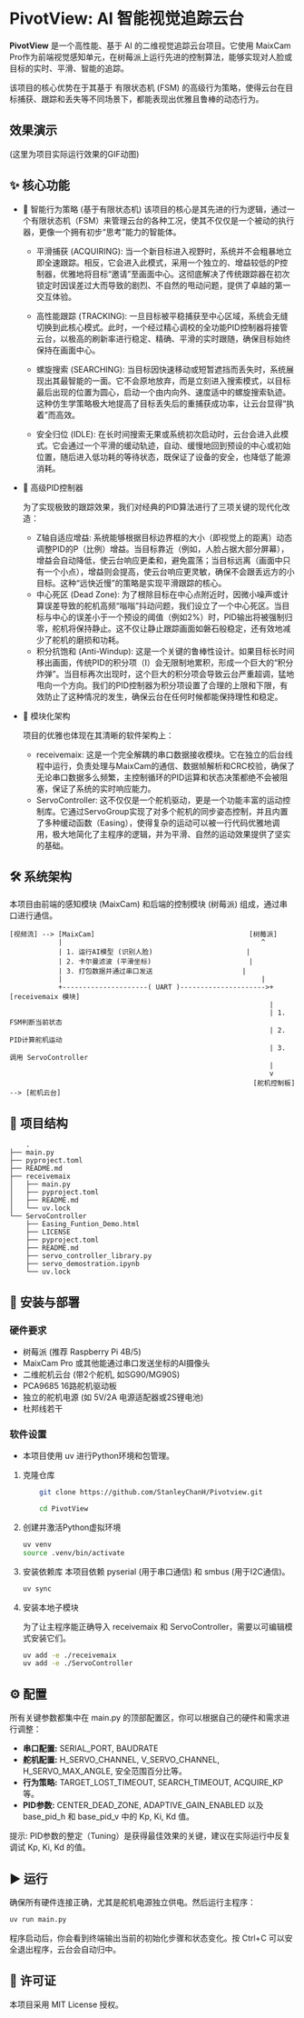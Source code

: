 # PivotView: AI 智能视觉追踪云台
**PivotView** 是一个高性能、基于 AI 的二维视觉追踪云台项目。它使用 MaixCam Pro作为前端视觉感知单元，在树莓派上运行先进的控制算法，能够实现对人脸或目标的实时、平滑、智能的追踪。

该项目的核心优势在于其基于 有限状态机 (FSM) 的高级行为策略，使得云台在目标捕获、跟踪和丢失等不同场景下，都能表现出优雅且鲁棒的动态行为。

## 效果演示
(这里为项目实际运行效果的GIF动图)
## ✨ 核心功能
- 🤖 智能行为策略 (基于有限状态机)
该项目的核心是其先进的行为逻辑，通过一个有限状态机（FSM）来管理云台的各种工况，使其不仅仅是一个被动的执行器，更像一个拥有初步“思考”能力的智能体。
    - 平滑捕获 (ACQUIRING): 当一个新目标进入视野时，系统并不会粗暴地立即全速跟踪。相反，它会进入此模式，采用一个独立的、增益较低的P控制器，优雅地将目标“邀请”至画面中心。这彻底解决了传统跟踪器在初次锁定时因误差过大而导致的剧烈、不自然的甩动问题，提供了卓越的第一交互体验。

    - 高性能跟踪 (TRACKING): 一旦目标被平稳捕获至中心区域，系统会无缝切换到此核心模式。此时，一个经过精心调校的全功能PID控制器将接管云台，以极高的刷新率进行稳定、精确、平滑的实时跟随，确保目标始终保持在画面中心。
    - 螺旋搜索 (SEARCHING): 当目标因快速移动或短暂遮挡而丢失时，系统展现出其最智能的一面。它不会原地放弃，而是立刻进入搜索模式，以目标最后出现的位置为圆心，启动一个由内向外、速度适中的螺旋搜索轨迹。这种仿生学策略极大地提高了目标丢失后的重捕获成功率，让云台显得“执着”而高效。
    - 安全归位 (IDLE): 在长时间搜索无果或系统初次启动时，云台会进入此模式。它会通过一个平滑的缓动轨迹，自动、缓慢地回到预设的中心或初始位置，随后进入低功耗的等待状态，既保证了设备的安全，也降低了能源消耗。
- 🧠 高级PID控制器

    为了实现极致的跟踪效果，我们对经典的PID算法进行了三项关键的现代化改造：
    - Z轴自适应增益: 系统能够根据目标边界框的大小（即视觉上的距离）动态调整PID的P（比例）增益。当目标靠近（例如，人脸占据大部分屏幕），增益会自动降低，使云台响应更柔和，避免震荡；当目标远离（画面中只有一个小点），增益则会提高，使云台响应更灵敏，确保不会跟丢远方的小目标。这种“远快近慢”的策略是实现平滑跟踪的核心。
    - 中心死区 (Dead Zone): 为了根除目标在中心点附近时，因微小噪声或计算误差导致的舵机高频“嗡嗡”抖动问题，我们设立了一个中心死区。当目标与中心的误差小于一个预设的阈值（例如2%）时，PID输出将被强制归零，舵机将保持静止。这不仅让静止跟踪画面如磐石般稳定，还有效地减少了舵机的磨损和功耗。
    - 积分抗饱和 (Anti-Windup): 这是一个关键的鲁棒性设计。如果目标长时间移出画面，传统PID的积分项（I）会无限制地累积，形成一个巨大的“积分炸弹”。当目标再次出现时，这个巨大的积分项会导致云台严重超调，猛地甩向一个方向。我们的PID控制器为积分项设置了合理的上限和下限，有效防止了这种情况的发生，确保云台在任何时候都能保持理性和稳定。
- 🧩 模块化架构

    项目的优雅也体现在其清晰的软件架构上：
    - receivemaix: 这是一个完全解耦的串口数据接收模块。它在独立的后台线程中运行，负责处理与MaixCam的通信、数据帧解析和CRC校验，确保了无论串口数据多么频繁，主控制循环的PID运算和状态决策都绝不会被阻塞，保证了系统的实时响应能力。
    - ServoController: 这不仅仅是一个舵机驱动，更是一个功能丰富的运动控制库。它通过ServoGroup实现了对多个舵机的同步姿态控制，并且内置了多种缓动函数（Easing），使得复杂的运动可以被一行代码优雅地调用，极大地简化了主程序的逻辑，并为平滑、自然的运动效果提供了坚实的基础。
## 🛠️ 系统架构
本项目由前端的感知模块 (MaixCam) 和后端的控制模块 (树莓派) 组成，通过串口进行通信。

    [视频流] --> [MaixCam]                                      [树莓派]
                |                                                 ^
                | 1. 运行AI模型 (识别人脸)                       |
                | 2. 卡尔曼滤波 (平滑坐标)                        |
                | 3. 打包数据并通过串口发送                      |
                |                                                 |
                +---------------------( UART )--------------------->+ [receivemaix 模块]
                                                                    |
                                                                    | 1. FSM判断当前状态
                                                                    | 2. PID计算舵机运动
                                                                    | 3. 调用 ServoController
                                                                    |
                                                                    v
                                                                [舵机控制板] --> [舵机云台]


## 📁 项目结构
        .
    ├── main.py
    ├── pyproject.toml
    ├── README.md
    ├── receivemaix
    │   ├── main.py
    │   ├── pyproject.toml
    │   ├── README.md
    │   └── uv.lock
    └── ServoController
        ├── Easing_Funtion_Demo.html
        ├── LICENSE
        ├── pyproject.toml
        ├── README.md
        ├── servo_controller_library.py
        ├── servo_demostration.ipynb
        └── uv.lock

## 🚀 安装与部署
### 硬件要求
- 树莓派 (推荐 Raspberry Pi 4B/5)
- MaixCam Pro 或其他能通过串口发送坐标的AI摄像头
- 二维舵机云台 (带2个舵机, 如SG90/MG90S)
- PCA9685 16路舵机驱动板
- 独立的舵机电源 (如 5V/2A 电源适配器或2S锂电池)
- 杜邦线若干
### 软件设置
- 本项目使用 uv 进行Python环境和包管理。
1. 克隆仓库
    ```bash
        git clone https://github.com/StanleyChanH/Pivotview.git

        cd PivotView
    ```

2. 创建并激活Python虚拟环境
    ```bash
    uv venv
    source .venv/bin/activate
    ```

3. 安装依赖库
本项目依赖 pyserial (用于串口通信) 和 smbus (用于I2C通信)。
    ```bash
    uv sync
    ```

4. 安装本地子模块

    为了让主程序能正确导入 receivemaix 和 ServoController，需要以可编辑模式安装它们。
    ```bash
    uv add -e ./receivemaix
    uv add -e ./ServoController
    ```

## ⚙️ 配置
所有关键参数都集中在 main.py 的顶部配置区，你可以根据自己的硬件和需求进行调整：
- **串口配置:** SERIAL_PORT, BAUDRATE
- **舵机配置:** H_SERVO_CHANNEL, V_SERVO_CHANNEL, H_SERVO_MAX_ANGLE, 安全范围百分比等。
- **行为策略:** TARGET_LOST_TIMEOUT, SEARCH_TIMEOUT, ACQUIRE_KP 等。
- **PID参数:** CENTER_DEAD_ZONE, ADAPTIVE_GAIN_ENABLED 以及 base_pid_h 和 base_pid_v 中的 Kp, Ki, Kd 值。

提示: PID参数的整定（Tuning）是获得最佳效果的关键，建议在实际运行中反复调试 Kp, Ki, Kd 的值。
## ▶️ 运行
确保所有硬件连接正确，尤其是舵机电源独立供电。然后运行主程序：
```bash
uv run main.py
```

程序启动后，你会看到终端输出当前的初始化步骤和状态变化。按 Ctrl+C 可以安全退出程序，云台会自动归中。
## 📄 许可证
本项目采用 MIT License 授权。

